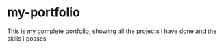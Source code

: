 # my-portfolio
This is my complete portfolio, showing all the projects i have done and the skills i posses
